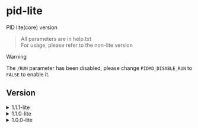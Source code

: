 # pid-lite
PID lite(core) version

> All parameters are in help.txt  
> For usage, please refer to the non-lite version

> [!WARNING]
> The `/RUN` parameter has been disabled, please change `PIDMD_DISABLE_RUN` to `FALSE` to enable it.

## Version

<details>
  <summary>1.1.1-lite</summary>
  
  > Removed `/RUN` code <br>
  > Added `/HELP` <br>
  > Fix pid file <br>
</details>

<details>
  <summary>1.1.0-lite</summary>
  
  > Added `hideW.exe` `getpid.exe`<br>
  > Removed `hidew.exe` `cpretpid.exe`<br>
</details>

<details>
  <summary>1.0.0-lite</summary>
  
  > PID lite version<br>
</details>

